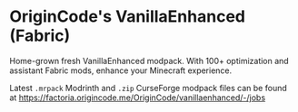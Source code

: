 # OriginCode's VanillaEnhanced (Fabric)

Home-grown fresh VanillaEnhanced modpack. With 100+ optimization and assistant Fabric mods, enhance your Minecraft experience.

Latest `.mrpack` Modrinth and `.zip` CurseForge modpack files can be found at <https://factoria.origincode.me/OriginCode/vanillaenhanced/-/jobs>
